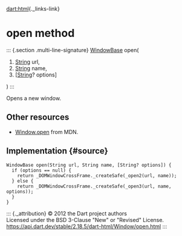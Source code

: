 [dart:html](../../dart-html/dart-html-library){._links-link}

open method
===========

::: {.section .multi-line-signature}
[WindowBase](../windowbase-class) open(

1.  [String](../../dart-core/string-class) url,
2.  [String](../../dart-core/string-class) name,
3.  \[[String](../../dart-core/string-class)? options\]

)
:::

Opens a new window.

Other resources
---------------

-   [Window.open](https://developer.mozilla.org/en-US/docs/Web/API/Window.open)
    from MDN.

Implementation {#source}
--------------

``` {.language-dart data-language="dart"}
WindowBase open(String url, String name, [String? options]) {
  if (options == null) {
    return _DOMWindowCrossFrame._createSafe(_open2(url, name));
  } else {
    return _DOMWindowCrossFrame._createSafe(_open3(url, name, options));
  }
}
```

::: {._attribution}
© 2012 the Dart project authors\
Licensed under the BSD 3-Clause \"New\" or \"Revised\" License.\
<https://api.dart.dev/stable/2.18.5/dart-html/Window/open.html>
:::
